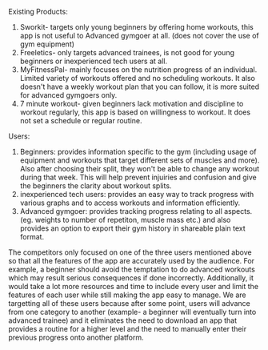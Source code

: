 Existing Products: 
1. Sworkit- targets only young beginners by offering home workouts, this app is not useful to Advanced gymgoer at all. (does not cover the use of gym equipment)
2. Freeletics- only targets advanced trainees, is not good for young beginners or inexperienced tech users at all. 
3. MyFitnessPal- mainly focuses on the nutrition progress of an individual. Limited variety of workouts offered and no scheduling workouts. It also doesn't have a weekly workout plan that you can follow, it is more suited for advanced gymgoers only.
4. 7 minute workout- given beginners lack motivation and discipline to workout regularly, this app is based on willingness to workout. It does not set a schedule or regular routine. 

Users:
1. Beginners: provides information specific to the gym (including usage of equipment and workouts that target different sets of muscles and more). Also after choosing their split, they won't be able to change any workout during that week. This will help prevent injuiries and confusion and give the beginners the clarity about workout splits.
2. inexperienced tech users: provides an easy way to track progress with various graphs and to access workouts and information efficiently. 
3. Advanced gymgoer: provides tracking progress relating to all aspects. (eg. weights to number of repetiton, muscle mass etc.) and also provides an option to export their gym history in shareable plain text format.




The competitors only focused on one of the three users mentioned above so that all the features of the app are accurately used by the audience. For example, a beginner should avoid the temptation to do advanced workouts which may result serious consequences if done incorrectly. Additionally, it would take a lot more resources and time to include every user and limit the features of each user while still making the app easy to manage. We are targetting all of these users because after some point, users will advance from one category to another (example- a beginner will eventually turn into advanced trainee) and it eliminates the need to download an app that provides a routine for a higher level and the need to manually enter their previous progress onto another platform. 
